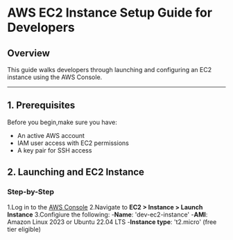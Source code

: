# AWS EC2 Instance Setup Guide for Developers
## Overview
This guide walks developers through launching and configuring an EC2 instance using the AWS Console.
___
## 1. Prerequisites

Before you begin,make sure you have:
- An active AWS account
- IAM user access with EC2 permissions
- A key pair for SSH access

## 2. Launching and EC2 Instance 

### Step-by-Step

1.Log in to the [AWS Console](Https://console.aws.amazon.com/)
2.Navigate to **EC2 > Instance > Launch Instance**
3.Configiure the following:
-**Name**: 'dev-ec2-instance'
-**AMI**: Amazon Linux 2023 or Ubuntu 22.04 LTS 
-**Instance type**: 't2.micro' (free tier eligible)

